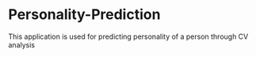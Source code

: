 # Personality-Prediction
This application is used for predicting personality of a person through CV analysis 
